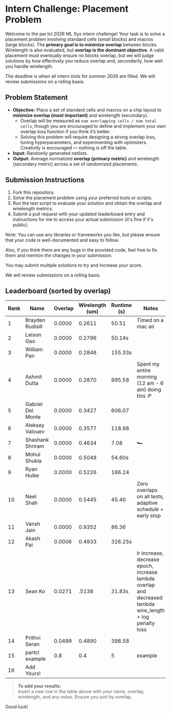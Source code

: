 # Intern Challenge: Placement Problem

Welcome to the par.tcl 2026 ML Sys intern challenge! Your task is to solve a placement problem involving standard cells (small blocks) and macros (large blocks). The **primary goal is to minimize overlap** between blocks. Wirelength is also evaluated, but **overlap is the dominant objective**. A valid placement must eventually ensure no blocks overlap, but we will judge solutions by how effectively you reduce overlap and, secondarily, how well you handle wirelength.

The deadline is when all intern slots for summer 2026 are filled. We will review submissions on a rolling basis.

## Problem Statement

- **Objective:** Place a set of standard cells and macros on a chip layout to **minimize overlap (most important)** and wirelength (secondary).  
  - Overlap will be measured as `num overlapping cells / num total cells`, though you are encouraged to define and implement your own overlap loss function if you think it’s better.  
  - Solving this problem will require designing a strong overlap loss, tuning hyperparameters, and experimenting with optimizers. Creativity is encouraged — nothing is off the table.  
- **Input:** Randomly generated netlists.  
- **Output:** Average normalized **overlap (primary metric)** and wirelength (secondary metric) across a set of randomized placements.  

## Submission Instructions

1. Fork this repository.  
2. Solve the placement problem using your preferred tools or scripts.  
3. Run the test script to evaluate your solution and obtain the overlap and wirelength metrics.  
4. Submit a pull request with your updated leaderboard entry and instructions for me to access your actual submission (it's fine if it's public).  

Note: You can use any libraries or frameworks you like, but please ensure that your code is well-documented and easy to follow.  

Also, if you think there are any bugs in the provided code, feel free to fix them and mention the changes in your submission.  

You may submit multiple solutions to try and increase your score.

We will review submissions on a rolling basis. 


## Leaderboard (sorted by overlap)

| Rank | Name            | Overlap     | Wirelength (um) | Runtime (s) | Notes                |
|------|-----------------|-------------|-----------------|-------------|----------------------|
| 1    | Brayden Rudisill  | 0.0000      | 0.2611          | 50.51       |  Timed on a mac air |
| 2    | Leison Gao      | 0.0000      | 0.2796          | 50.14s      |                      |
| 3    | William Pan     | 0.0000      | 0.2848          | 155.33s     |                      |
| 4    | Ashmit Dutta    | 0.0000      | 0.2870          | 995.58      |  Spent my entire morning (12 am - 6 am) doing this :P       |
| 5    | Gabriel Del Monte  | 0.0000      | 0.3427          | 606.07      |                                                              |
| 6    | Aleksey  Valouev| 0.0000      | 0.3577          | 118.98      |                      |
| 7    | Shashank Shriram| 0.0000      | 0.4634          |   7.08      | 🏎️                    |         
| 8    | Mohul Shukla    | 0.0000      | 0.5048          | 54.60s      |                      |
| 9    | Ryan Hulke      | 0.0000      | 0.5226          | 166.24      |                      |
| 10    | Neel  Shah      | 0.0000      | 0.5445          | 45.40       |  Zero overlaps on all tests, adaptive schedule + early stop |
| 11   | Vansh Jain      | 0.0000      | 0.9352          | 86.36       |                      |
| 12    | Akash Pai       | 0.0006      | 0.4933          | 326.25s     |                      |
| 13    | Sean Ko         | 0.0271      |  .5138          | 31.83s      | lr increase, decrease epoch, increase lambda overlap and decreased lambda wire_length + log penalty loss |  
| 14    | Prithvi Seran   | 0.0499      | 0.4890          | 398.58      |                      |
| 15    | partcl example  | 0.8         | 0.4             | 5           | example              |
| 16    | Add Yours!      |             |                 |             |                      |

> **To add your results:**  
> Insert a new row in the table above with your name, overlap, wirelength, and any notes. Ensure you sort by overlap.

Good luck!
